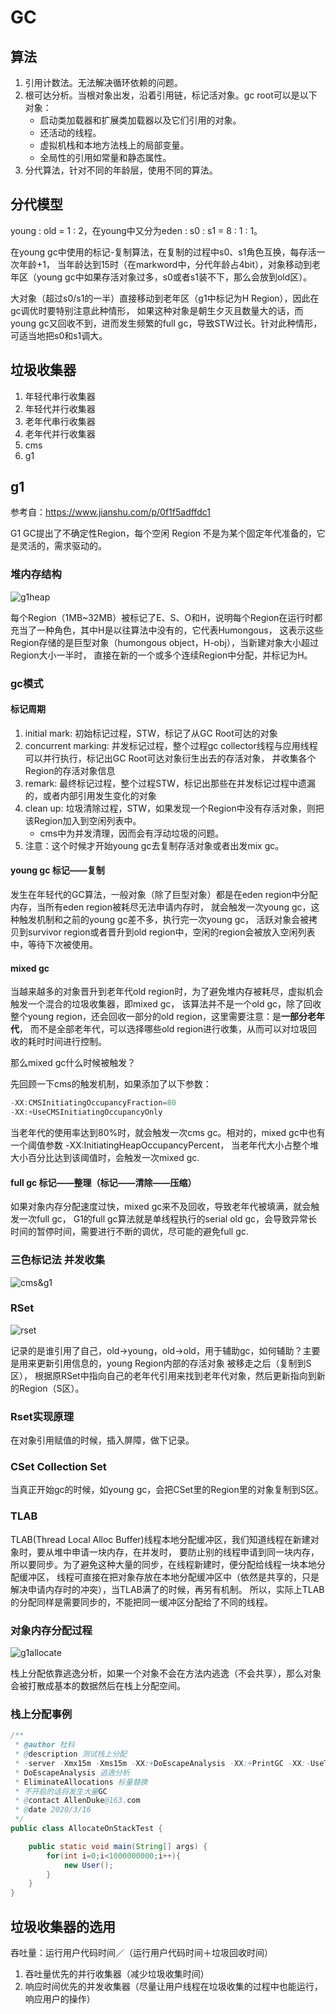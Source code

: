 # GC
## 算法
1. 引用计数法。无法解决循环依赖的问题。
2. 根可达分析。当根对象出发，沿着引用链，标记活对象。gc root可以是以下对象：
   * 启动类加载器和扩展类加载器以及它们引用的对象。
   * 还活动的线程。
   * 虚拟机栈和本地方法栈上的局部变量。
   * 全局性的引用如常量和静态属性。
3. 分代算法，针对不同的年龄层，使用不同的算法。
## 分代模型
young : old = 1 : 2，在young中又分为eden : s0 : s1 = 8 : 1 : 1。

在young gc中使用的标记-复制算法，在复制的过程中s0、s1角色互换，每存活一次年龄+1，
当年龄达到15时（在markword中，分代年龄占4bit），对象移动到老年区（young gc中如果存活对象过多，s0或者s1装不下，那么会放到old区）。

大对象（超过s0/s1的一半）直接移动到老年区（g1中标记为H Region），因此在gc调优时要特别注意此种情形，
如果这种对象是朝生夕灭且数量大的话，而young gc又回收不到，进而发生频繁的full gc，导致STW过长。针对此种情形，可适当地把s0和s1调大。
## 垃圾收集器
1. 年轻代串行收集器
2. 年轻代并行收集器
3. 老年代串行收集器
4. 老年代并行收集器
5. cms
6. g1
## g1
参考自：https://www.jianshu.com/p/0f1f5adffdc1

G1 GC提出了不确定性Region，每个空闲 Region 不是为某个固定年代准备的，它是灵活的，需求驱动的。
### 堆内存结构
![g1heap](../images/g1heap.PNG)

每个Region（1MB~32MB）被标记了E、S、O和H，说明每个Region在运行时都充当了一种角色，其中H是以往算法中没有的，它代表Humongous，
这表示这些Region存储的是巨型对象（humongous object，H-obj），当新建对象大小超过Region大小一半时，
直接在新的一个或多个连续Region中分配，并标记为H。
### gc模式
#### 标记周期
1. initial mark: 初始标记过程，STW，标记了从GC Root可达的对象
2. concurrent marking: 并发标记过程，整个过程gc collector线程与应用线程可以并行执行，标记出GC Root可达对象衍生出去的存活对象，
并收集各个Region的存活对象信息
3. remark: 最终标记过程，整个过程STW，标记出那些在并发标记过程中遗漏的，或者内部引用发生变化的对象
4. clean up: 垃圾清除过程，STW，如果发现一个Region中没有存活对象，则把该Region加入到空闲列表中。
   * cms中为并发清理，因而会有浮动垃圾的问题。
5. 注意：这个时候才开始young gc去复制存活对象或者出发mix gc。
#### young gc 标记——复制
发生在年轻代的GC算法，一般对象（除了巨型对象）都是在eden region中分配内存，当所有eden region被耗尽无法申请内存时，
就会触发一次young gc，这种触发机制和之前的young gc差不多，执行完一次young gc，
活跃对象会被拷贝到survivor region或者晋升到old region中，空闲的region会被放入空闲列表中，等待下次被使用。
#### mixed gc
当越来越多的对象晋升到老年代old region时，为了避免堆内存被耗尽，虚拟机会触发一个混合的垃圾收集器，即mixed gc，
该算法并不是一个old gc，除了回收整个young region，还会回收一部分的old region，这里需要注意：是**一部分老年代**，
而不是全部老年代，可以选择哪些old region进行收集，从而可以对垃圾回收的耗时时间进行控制。

那么mixed gc什么时候被触发？

先回顾一下cms的触发机制，如果添加了以下参数：
```java
-XX:CMSInitiatingOccupancyFraction=80 
-XX:+UseCMSInitiatingOccupancyOnly
```
当老年代的使用率达到80%时，就会触发一次cms gc。相对的，mixed gc中也有一个阈值参数 -XX:InitiatingHeapOccupancyPercent，
当老年代大小占整个堆大小百分比达到该阈值时，会触发一次mixed gc.
#### full gc 标记——整理（标记——清除——压缩）
如果对象内存分配速度过快，mixed gc来不及回收，导致老年代被填满，就会触发一次full gc，
G1的full gc算法就是单线程执行的serial old gc，会导致异常长时间的暂停时间，需要进行不断的调优，尽可能的避免full gc.
### 三色标记法 并发收集
![cms&g1](../images/cms&g1.PNG)
### RSet
![rset](../images/rset.PNG)

记录的是谁引用了自己，old->young，old->old，用于辅助gc，如何辅助？主要是用来更新引用信息的，young Region内部的存活对象
被移走之后（复制到S区）， 根据原RSet中指向自己的老年代引用来找到老年代对象，然后更新指向到新的Region（S区）。
### Rset实现原理
在对象引用赋值的时候，插入屏障，做下记录。
### CSet Collection Set
当真正开始gc的时候，如young gc，会把CSet里的Region里的对象复制到S区。
### TLAB
TLAB(Thread Local Alloc Buffer)线程本地分配缓冲区，我们知道线程在新建对象时，要从堆中申请一块内存，在并发时，
要防止别的线程申请到同一块内存，所以要同步。为了避免这种大量的同步，在线程新建时，便分配给线程一块本地分配缓冲区，
线程可直接在把对象存放在本地分配缓冲区中（依然是共享的，只是解决申请内存时的冲突），当TLAB满了的时候，再另有机制。
所以，实际上TLAB的分配同样是需要同步的，不能把同一缓冲区分配给了不同的线程。
### 对象内存分配过程
![g1allocate](../images/g1allocate.PNG)

栈上分配依靠逃逸分析，如果一个对象不会在方法内逃逸（不会共享），那么对象会被打散成基本的数据然后在栈上分配空间。
### 栈上分配事例
```java
/**
 * @author 杜科
 * @description 测试栈上分配
 * -server -Xmx15m -Xms15m -XX:+DoEscapeAnalysis -XX:+PrintGC -XX:-UseTLAB -XX:+EliminateAllocations
 * DoEscapeAnalysis 逃逸分析
 * EliminateAllocations 标量替换
 * 不开启的话将发生大量GC
 * @contact AllenDuke@163.com
 * @date 2020/3/16
 */
public class AllocateOnStackTest {

    public static void main(String[] args) {
        for(int i=0;i<1000000000;i++){
            new User();
        }
    }
}
```
## 垃圾收集器的选用
吞吐量：运行用户代码时间／（运行用户代码时间＋垃圾回收时间）

1. 吞吐量优先的并行收集器（减少垃圾收集时间）
2. 响应时间优先的并发收集器（尽量让用户线程在垃圾收集的过程中也能运行，响应用户的操作）